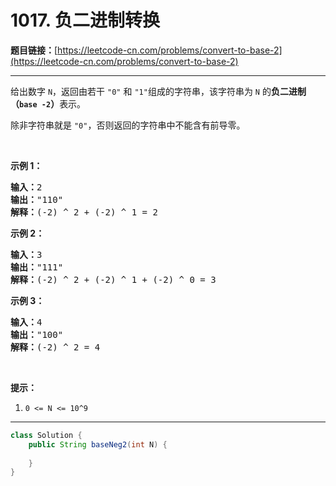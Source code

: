 # 1017. 负二进制转换

**题目链接：**[https://leetcode-cn.com/problems/convert-to-base-2](https://leetcode-cn.com/problems/convert-to-base-2)

---

<div class="content__1Y2H">
 <div class="notranslate">
  <p>给出数字&nbsp;<code>N</code>，返回由若干&nbsp;<code>"0"</code>&nbsp;和&nbsp;<code>"1"</code>组成的字符串，该字符串为 <code>N</code>&nbsp;的<strong>负二进制（<code>base -2</code>）</strong>表示。</p> 
  <p>除非字符串就是&nbsp;<code>"0"</code>，否则返回的字符串中不能含有前导零。</p> 
  <p>&nbsp;</p> 
  <p><strong>示例 1：</strong></p> 
  <pre class="language-text"><strong>输入：</strong>2
<strong>输出：</strong>"110"
<strong>解释：</strong>(-2) ^ 2 + (-2) ^ 1 = 2
</pre> 
  <p><strong>示例 2：</strong></p> 
  <pre class="language-text"><strong>输入：</strong>3
<strong>输出：</strong>"111"
<strong>解释：</strong>(-2) ^ 2 + (-2) ^ 1 + (-2) ^ 0 = 3
</pre> 
  <p><strong>示例 3：</strong></p> 
  <pre class="language-text"><strong>输入：</strong>4
<strong>输出：</strong>"100"
<strong>解释：</strong>(-2) ^ 2 = 4
</pre> 
  <p>&nbsp;</p> 
  <p><strong>提示：</strong></p> 
  <ol> 
   <li><code>0 &lt;= N &lt;= 10^9</code></li> 
  </ol> 
 </div>
</div>

---

```java
class Solution {
    public String baseNeg2(int N) {
        
    }
}
```